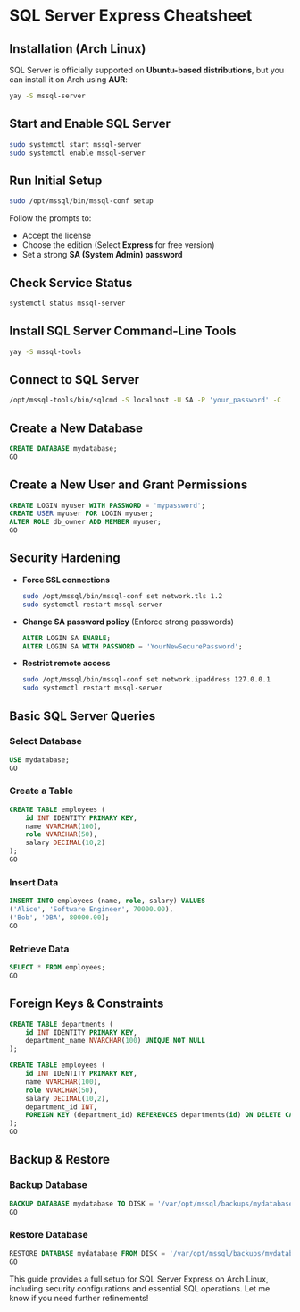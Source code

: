 # SQL Server Express Cheatsheet

## **Installation (Arch Linux)**
SQL Server is officially supported on **Ubuntu-based distributions**, but you can install it on Arch using **AUR**:
```sh
yay -S mssql-server
```

## **Start and Enable SQL Server**
```sh
sudo systemctl start mssql-server
sudo systemctl enable mssql-server
```

## **Run Initial Setup**
```sh
sudo /opt/mssql/bin/mssql-conf setup
```
Follow the prompts to:
- Accept the license
- Choose the edition (Select **Express** for free version)
- Set a strong **SA (System Admin) password**

## **Check Service Status**
```sh
systemctl status mssql-server
```

## **Install SQL Server Command-Line Tools**
```sh
yay -S mssql-tools
```

## **Connect to SQL Server**
```sh
/opt/mssql-tools/bin/sqlcmd -S localhost -U SA -P 'your_password' -C
```

## **Create a New Database**
```sql
CREATE DATABASE mydatabase;
GO
```

## **Create a New User and Grant Permissions**
```sql
CREATE LOGIN myuser WITH PASSWORD = 'mypassword';
CREATE USER myuser FOR LOGIN myuser;
ALTER ROLE db_owner ADD MEMBER myuser;
GO
```

## **Security Hardening**
- **Force SSL connections**
  ```sh
  sudo /opt/mssql/bin/mssql-conf set network.tls 1.2
  sudo systemctl restart mssql-server
  ```
- **Change SA password policy** (Enforce strong passwords)
  ```sql
  ALTER LOGIN SA ENABLE;
  ALTER LOGIN SA WITH PASSWORD = 'YourNewSecurePassword';
  ```
- **Restrict remote access**
  ```sh
  sudo /opt/mssql/bin/mssql-conf set network.ipaddress 127.0.0.1
  sudo systemctl restart mssql-server
  ```

## **Basic SQL Server Queries**
### Select Database
```sql
USE mydatabase;
GO
```
### Create a Table
```sql
CREATE TABLE employees (
    id INT IDENTITY PRIMARY KEY,
    name NVARCHAR(100),
    role NVARCHAR(50),
    salary DECIMAL(10,2)
);
GO
```
### Insert Data
```sql
INSERT INTO employees (name, role, salary) VALUES
('Alice', 'Software Engineer', 70000.00),
('Bob', 'DBA', 80000.00);
GO
```
### Retrieve Data
```sql
SELECT * FROM employees;
GO
```

## **Foreign Keys & Constraints**
```sql
CREATE TABLE departments (
    id INT IDENTITY PRIMARY KEY,
    department_name NVARCHAR(100) UNIQUE NOT NULL
);

CREATE TABLE employees (
    id INT IDENTITY PRIMARY KEY,
    name NVARCHAR(100),
    role NVARCHAR(50),
    salary DECIMAL(10,2),
    department_id INT,
    FOREIGN KEY (department_id) REFERENCES departments(id) ON DELETE CASCADE
);
GO
```

## **Backup & Restore**
### Backup Database
```sql
BACKUP DATABASE mydatabase TO DISK = '/var/opt/mssql/backups/mydatabase.bak';
GO
```
### Restore Database
```sql
RESTORE DATABASE mydatabase FROM DISK = '/var/opt/mssql/backups/mydatabase.bak' WITH REPLACE;
GO
```

This guide provides a full setup for SQL Server Express on Arch Linux, including security configurations and essential SQL operations. Let me know if you need further refinements!

